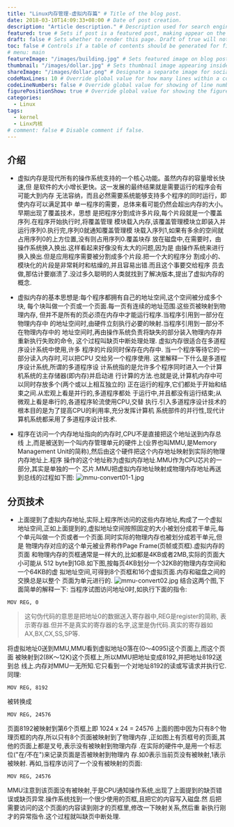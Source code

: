 ```yaml
---
title: "Linux内存管理-虚拟内存篇" # Title of the blog post.
date: 2018-03-10T14:09:33+08:00 # Date of post creation.
description: "Article description." # Description used for search engine.
featured: true # Sets if post is a featured post, making appear on the home page side bar.
draft: false # Sets whether to render this page. Draft of true will not be rendered.
toc: false # Controls if a table of contents should be generated for first-level links automatically.
# menu: main
featureImage: "/images/building.jpg" # Sets featured image on blog post.
thumbnail: "/images/dollar.jpg" # Sets thumbnail image appearing inside card on homepage.
shareImage: "/images/dollar.png" # Designate a separate image for social media sharing.
codeMaxLines: 10 # Override global value for how many lines within a code block before auto-collapsing.
codeLineNumbers: false # Override global value for showing of line numbers within code block.
figurePositionShow: true # Override global value for showing the figure label.
categories:
  - Linux
tags:
  - kernel
  - Linx内核
# comment: false # Disable comment if false.
---
```


## 介绍

* 虚拟内存是现代所有的操作系统支持的一个核心功能。虽然内存的容量增长快速,但
是软件的大小增长更快。这一发展的最终结果就是需要运行的程序会有可能大到内存
无法容纳，而且必然需要系统能够支持多个程序的同时运行，即使内存可以满足其中
单一程序的需要，总体来看可能仍然会超出内存的大小。早期出现了覆盖技术，思想
是把程序分割成许多片段,每个片段就是一个覆盖序列.在程序开始执行时,将覆盖管理
模块载入内存,该覆盖管理模块立即装入并运行序列0.执行完,序列0就通知覆盖管理模
块载入序列1,如果有多余的空间就占用序列0的上方位置,没有则占用序列0.覆盖块存
放在磁盘中,在需要时，由操作系统换入换出.这样看起来好像没有太大的问题,因为是
由操作系统来进行换入换出.但是应用程序需要被分割成多个片段.把一个大的程序分
割成小的、模块化的片段是非常耗时和枯燥的,并且容易出错.而且这个事要交给程序
员去做,那估计要崩溃了.没过多久聪明的人类就找到了解决版本,提出了虚拟内存的
概念.

* 虚拟内存的基本思想是:每个程序都拥有自己的地址空间,这个空间被分成多个块,
每个块叫做一个页或一个页面.每一页有连续的地址范围.这些页被映射到物理内存,
但并不是所有的页必须在内存中才能运行程序.当程序引用到一部分在物理内存中
的地址空间时,由硬件立刻执行必要的映射.当程序引用到一部分不在物理内存中的
地址空间时,再由操作系统负责将缺失的部分装入物理内存并重新执行失败的命令,
这个过程叫缺页中断处理处理. 虚拟内存很适合在多道程序设计系统中使用,许多
程序的片段同时保存在内存中. 当一个程序等待它的一部分读入内存时,可以把CPU
交给另一个程序使用. 这里解释一下什么是多道程序设计系统,所谓的多道程序设
计系统指的是允许多个程序同时进入一个计算机系统的主存储器(即内存)并启动进
行计算的方法.也就是说,计算机内存中可以同时存放多个(两个或以上相互独立的)
正在运行的程序,它们都处于开始和结束之间.从宏观上看是并行的,多道程序都处
于运行中,并且都没有运行结束;从微观上看是串行的,各道程序轮流使用CPU,交替
执行.引入多道程序设计技术的根本目的是为了提高CPU的利用率,充分发挥计算机
系统部件的并行性,现代计算机系统都采用了多道程序设计技术.

* 程序在访问一个内存地址指向的内存时,CPU不是直接把这个地址送到内存总线
上,而是被送到一个叫内存管理单元的硬件上(业界也叫MMU,是Memory Management
Unit的简称),然后由这个硬件把这个内存地址映射到实际的物理内存地址上.程序
操作的这个地址称为虚拟内存地址.MMU作为CPU芯片的一部分,其实是单独的一个
芯片.MMU把虚拟内存地址映射成物理内存地址再送到总线的过程如下图:
![mmu-convert01-1.jpg](https://upload-images.jianshu.io/upload_images/12069275-e116d1f9289cede2.jpg?imageMogr2/auto-orient/strip%7CimageView2/2/w/1240)



## 分页技术

* 上面提到了虚拟内存地址,实际上程序所访问的这些内存地址,构成了一个虚拟
地址空间,正如上面提到的,虚拟地址空间按照固定的大小被划分成若干单元,每
个单元叫做一个页或者一个页面.同时实际的物理内存也被划分成若干单元,但是
物理内存对应的这个单元被业界称作Page Frame(页帧或页框).虚拟内存的页面
和物理内存的页框通常是一样大的,比如都是4KB或者2MB,实际的页面大小可能从
512 byte到1GB.如下图,按每页4KB划分一个32KB的物理内存空间和一个64KB的虚
拟地址空间,可得到8个页框和16个虚拟页面.内存和磁盘之间的交换总是以整个
页面为单元进行的.
![mmu-convert02.jpg](https://upload-images.jianshu.io/upload_images/12069275-b9b89b1c60b2803a.jpg?imageMogr2/auto-orient/strip%7CimageView2/2/w/1240)
结合这两个图,下面简单的解释一下:
当程序试图访问地址0时,如执行下面的指令:
```assembly
MOV REG, 0
```
> 这句伪代码的意思是把地址0的数据送入寄存器中,REG是register的简称,
表示寄存器.但并不是真实的寄存器的名字,这里是伪代码.真实的寄存器如
AX,BX,CX,SS,SP等.

将虚拟地址0送到MMU,MMU看到虚拟地址0落在(0～4095)这个页面上,而这个页面
被映射到2(8K～12K)这个页框上,所以MMU把地址变成8192,并把地址8192送到总
线上.内存对MMU一无所知.它只看到一个对地址8192的读或写请求并执行它.
同理:
```assembly
MOV REG, 8192
```
被转换成
```assembly
MOV REG, 24576
```
页面8192被映射到第6个页框上即 1024 x 24 = 24576
上面的图中因为只有8个物理页框的内存,所以只有8个页面被映射到了物理内存
,正如图上有页框号的页面,其他的页面上都是叉号,表示没有被映射到物理内存
.在实际的硬件中,是用一个标志位("在/不在")来记录页面是否被映射到物理内
存.如0表示当前页没有被映射,1表示被映射.
再如,当程序访问了一个没有被映射的页面:
```assembly
MOV REG, 24576
```
MMU注意到该页面没有被映射,于是CPU通知操作系统,出现了上面提到的缺页错
误或缺页异常.操作系统找到一个很少使用的页框,且把它的内容写入磁盘.然
后把需要访问的这个页面的内容读到刚才的页框里,修改一下映射关系,然后重
新执行刚才的异常指令.这个过程就叫缺页中断处理.